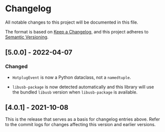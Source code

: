 # Changelog

All notable changes to this project will be documented in this file.

The format is based on [Keep a Changelog](https://keepachangelog.com/en/1.0.0/),
and this project adheres to [Semantic Versioning](https://semver.org/spec/v2.0.0.html).

## [5.0.0] - 2022-04-07

### Changed

- `HotplugEvent` is now a Python dataclass, not a `namedtuple`.

- `libusb-package` is now detected automatically and this library will use the
  bundled `libusb` version when `libusb-package` is available.

## [4.0.1] - 2021-10-08

This is the release that serves as a basis for changelog entries above. Refer
to the commit logs for changes affecting this version and earlier versions.
